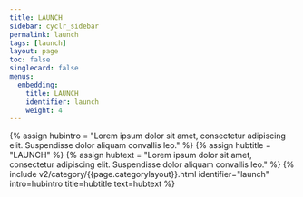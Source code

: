 ```yaml
---
title: LAUNCH
sidebar: cyclr_sidebar
permalink: launch
tags: [launch]
layout: page
toc: false
singlecard: false
menus:
  embedding:
    title: LAUNCH
    identifier: launch
    weight: 4
---
```

{% assign hubintro = "Lorem ipsum dolor sit amet, consectetur adipiscing elit. Suspendisse dolor aliquam convallis leo." %}
{% assign hubtitle = "LAUNCH" %}
{% assign hubtext = "Lorem ipsum dolor sit amet, consectetur adipiscing elit. Suspendisse dolor aliquam convallis leo." %}
{% include v2/category/{{page.categorylayout}}.html identifier="launch" intro=hubintro title=hubtitle text=hubtext %}